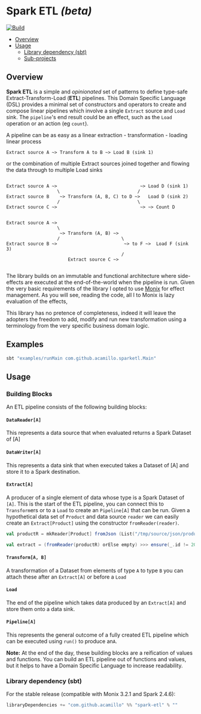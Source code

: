 # Spark ETL _(beta)_ #

[![Build](https://github.com/acamillo/spark-etl/workflows/build/badge.svg?branch=master)](https://github.com/acamillo/spark-etl/actions?query=branch%3Aseries%2F3.x+workflow%3Abuild) 

* [Overview](#overview)
* [Usage](#usage)
  * [Library dependency (sbt)](#library-dependency-sbt)
  * [Sub-projects](#sub-projects)

## Overview

**Spark ETL** is a simple and *opinionated* set of patterns to define type-safe Extract-Transform-Load (**ETL**) 
pipelines. This Domain Specific Language (DSL) provides a minimal set of constructors and operators to create and compose
linear pipelines which involve a single `Extract` source and `Load` sink. The `pipeline`'s end result could be an effect, 
such as the `Load` operation or an action (eg `count`). 
 
 
A pipeline can be as easy as a linear extraction - transformation - loading linear process
```
Extract source A ~> Transform A to B ~> Load B (sink 1)
```

or the combination of multiple Extract sources joined together and flowing the data through to multiple Load sinks

```

Extract source A ~>                               ~> Load D (sink 1)
                   \                             /
Extract source B    ~> Transform (A, B, C) to D ~>   Load D (sink 2)
                   /                             \
Extract source C ~>                               ~> ~> Count D

                                                   
Extract source A ~>                               
                   \                             
                    ~> Transform (A, B) ~> 
                   /                       \                 
Extract source B ~>                         ~> to F ~>  Load F (sink 3)
                                           /                             
                       Extract source C ~>                               
                                                   
``` 

The library builds  on an immutable and functional architecture where side-effects are executed at the end-of-the-world 
when the pipeline is run. Given the very basic requirements of the library I opted to use [Monix](https://github.com/monix)
for effect management. As you will see, reading the code, all I to Monix is lazy evaluation of the effects,



This library has no pretence of completeness, indeed it will leave the adopters the freedom to
add, modify and run new transformation using a terminology from the very specific business domain logic.
 
## Examples 
```bash
sbt "examples/runMain com.github.acamillo.sparketl.Main"
```

## Usage

### Building Blocks ###

An ETL pipeline consists of the following building blocks:

#### `DataReader[A]` ####
This represents a data source that when evaluated returns a Spark Dataset of [A]

#### `DataWriter[A]` ####
This represents a data sink that when executed takes a Dataset of [A] and store it to a Spark destination.

#### `Extract[A]` ####
A producer of a single element of data whose type is a Spark Dataset of `[A]`. This is the start of the ETL pipeline, 
you can connect this to `Transform`ers or to a `Load` to create an `Pipeline[A]` that can be run. Given a hypothetical 
 data set of `Product` and data source `reader` we can easily create an `Extract[Product]` using the constructor `fromReader(reader)`.
 ```scala 
val productR = mkReader[Product] fromJson (List("/tmp/source/json/products/"))

val extract = (fromReader(productR) orElse empty) >>> ensure(_.id != 200L)
```

#### `Transform[A, B]` ####
A transformation of a Dataset from elements of type `A` to type `B` you can attach these after an `Extract[A]` or before a `Load`

#### `Load` ####
The end of the pipeline which takes data produced by an `Extract[A]` and store them onto a data sink.

#### `Pipeline[A]` ####
This represents the general outcome of a fully created ETL pipeline which can be executed using `run()` to produce an`A`.


**Note:** At the end of the day, these building blocks are a reification of values and functions. You can build an 
ETL pipeline out of functions and values, but it helps to have a Domain Specific Language to increase readability.


### Library dependency (sbt)

For the stable release (compatible with Monix 3.2.1 and Spark 2.4.6):
 
```scala
libraryDependencies += "com.github.acamillo" %% "spark-etl" % ""
```
